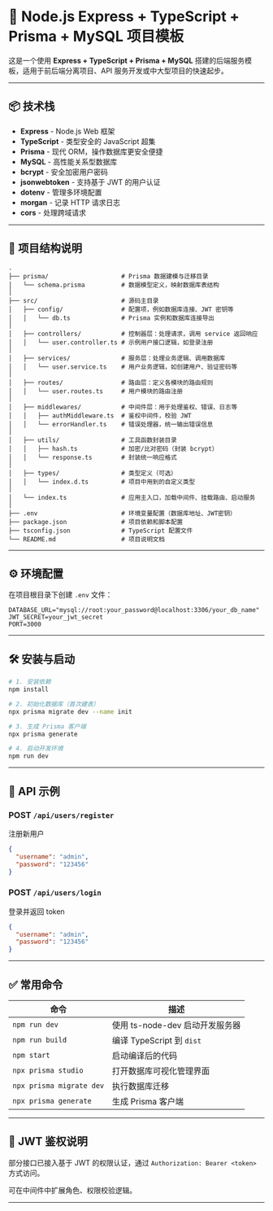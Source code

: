 # 🚀 Node.js Express + TypeScript + Prisma + MySQL 项目模板

这是一个使用 **Express + TypeScript + Prisma + MySQL** 搭建的后端服务模板，适用于前后端分离项目、API 服务开发或中大型项目的快速起步。

---

## 📦 技术栈

- **Express** - Node.js Web 框架
- **TypeScript** - 类型安全的 JavaScript 超集
- **Prisma** - 现代 ORM，操作数据库更安全便捷
- **MySQL** - 高性能关系型数据库
- **bcrypt** - 安全加密用户密码
- **jsonwebtoken** - 支持基于 JWT 的用户认证
- **dotenv** - 管理多环境配置
- **morgan** - 记录 HTTP 请求日志
- **cors** - 处理跨域请求

---

## 📁 项目结构说明

```
.
├── prisma/                    # Prisma 数据建模与迁移目录
│   └── schema.prisma          # 数据模型定义，映射数据库表结构
│
├── src/                       # 源码主目录
│   ├── config/                # 配置项，例如数据库连接、JWT 密钥等
│   │   └── db.ts              # Prisma 实例和数据库连接导出
│
│   ├── controllers/           # 控制器层：处理请求，调用 service 返回响应
│   │   └── user.controller.ts # 示例用户接口逻辑，如登录注册
│
│   ├── services/              # 服务层：处理业务逻辑、调用数据库
│   │   └── user.service.ts    # 用户业务逻辑，如创建用户、验证密码等
│
│   ├── routes/                # 路由层：定义各模块的路由规则
│   │   └── user.routes.ts     # 用户模块的路由注册
│
│   ├── middlewares/           # 中间件层：用于处理鉴权、错误、日志等
│   │   ├── authMiddleware.ts  # 鉴权中间件，校验 JWT
│   │   └── errorHandler.ts    # 错误处理器，统一输出错误信息
│
│   ├── utils/                 # 工具函数封装目录
│   │   ├── hash.ts            # 加密/比对密码（封装 bcrypt）
│   │   └── response.ts        # 封装统一响应格式
│
│   ├── types/                 # 类型定义（可选）
│   │   └── index.d.ts         # 项目中用到的自定义类型
│
│   └── index.ts               # 应用主入口，加载中间件、挂载路由、启动服务
│
├── .env                       # 环境变量配置（数据库地址、JWT密钥）
├── package.json               # 项目依赖和脚本配置
├── tsconfig.json              # TypeScript 配置文件
└── README.md                  # 项目说明文档
```

---

## ⚙️ 环境配置

在项目根目录下创建 `.env` 文件：

```env
DATABASE_URL="mysql://root:your_password@localhost:3306/your_db_name"
JWT_SECRET=your_jwt_secret
PORT=3000
```

---

## 🛠 安装与启动

```bash
# 1. 安装依赖
npm install

# 2. 初始化数据库（首次建表）
npx prisma migrate dev --name init

# 3. 生成 Prisma 客户端
npx prisma generate

# 4. 启动开发环境
npm run dev
```

---

## 🧪 API 示例

### POST `/api/users/register`

注册新用户  
```json
{
  "username": "admin",
  "password": "123456"
}
```

### POST `/api/users/login`

登录并返回 token  
```json
{
  "username": "admin",
  "password": "123456"
}
```

---

## ✅ 常用命令

| 命令 | 描述 |
|------|------|
| `npm run dev` | 使用 ts-node-dev 启动开发服务器 |
| `npm run build` | 编译 TypeScript 到 `dist` |
| `npm start` | 启动编译后的代码 |
| `npx prisma studio` | 打开数据库可视化管理界面 |
| `npx prisma migrate dev` | 执行数据库迁移 |
| `npx prisma generate` | 生成 Prisma 客户端 |

---

## 🔐 JWT 鉴权说明

部分接口已接入基于 JWT 的权限认证，通过 `Authorization: Bearer <token>` 方式访问。

可在中间件中扩展角色、权限校验逻辑。

---
